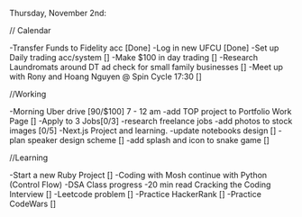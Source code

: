 Thursday, November 2nd:

// Calendar

-Transfer Funds to Fidelity acc [Done]
-Log in new UFCU [Done]
-Set up Daily trading acc/system []
-Make $100 in day trading []
-Research Laundromats around DT ad check for small family businesses []
-Meet up with Rony and Hoang Nguyen @ Spin Cycle 17:30 []

//Working

-Morning Uber drive [90/$100] 7 - 12 am
-add TOP project to Portfolio Work Page []
-Apply to 3 Jobs[0/3]
-research freelance jobs
-add photos to stock images [0/5]
-Next.js Project and learning.
-update notebooks design []
-plan speaker design scheme []
-add splash and icon to snake game []

//Learning

-Start a new Ruby Project []
-Coding with Mosh continue with Python (Control Flow)
-DSA Class progress
-20 min read Cracking the Coding Interview []
-Leetcode problem []
-Practice HackerRank []
-Practice CodeWars []
